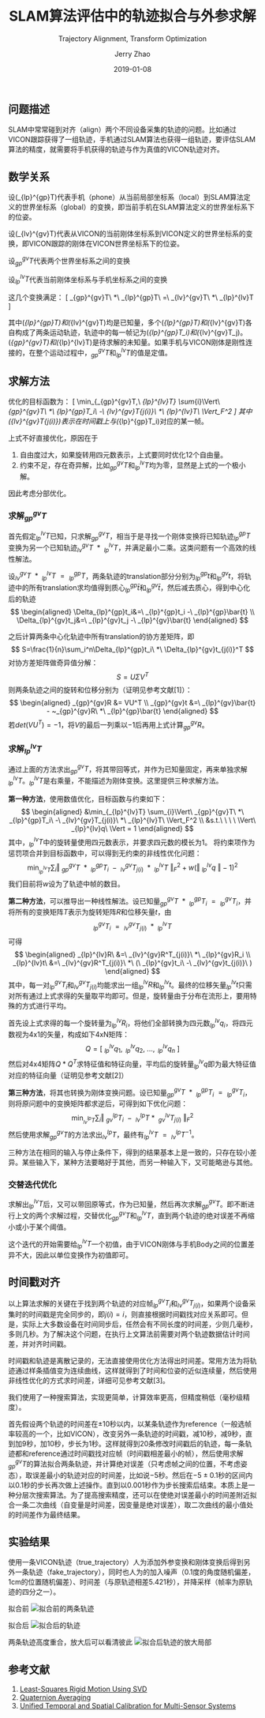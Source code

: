 ﻿---
layout:     post
title:        SLAM算法评估中的轨迹拟合与外参求解
subtitle:   Trajectory Alignment, Transform Optimization
date:       2019-01-08
author:     Jerry Zhao
header-img: img/post-bg-walle.jpg
catalog: true
tags:
    - SLAM
    - Robotics
    - Algorithms
---


## 问题描述
SLAM中常常碰到对齐（align）两个不同设备采集的轨迹的问题。比如通过VICON跟踪获得了一组轨迹，手机通过SLAM算法也获得一组轨迹，要评估SLAM算法的精度，就需要将手机获得的轨迹与作为真值的VICON轨迹对齐。


## 数学关系
设\(_{lp}^{gp}T\)代表手机（phone）从当前局部坐标系（local）到SLAM算法定义的世界坐标系（global）的变换，即当前手机在SLAM算法定义的世界坐标系下的位姿。

设\(_{lv}^{gv}T\)代表从VICON的当前刚体坐标系到VICON定义的世界坐标系的变换，即VICON跟踪的刚体在VICON世界坐标系下的位姿。

设$_{gp}^{gv}T$代表两个世界坐标系之间的变换

设$_{lp}^{lv}T$代表当前刚体坐标系与手机坐标系之间的变换

这几个变换满足：
\[
_{gp}^{gv}T\ *\ _{lp}^{gp}T\ =\ _{lv}^{gv}T\ *\ _{lp}^{lv}T
\]

其中\(_{lp}^{gp}T\)和\(_{lv}^{gv}T\)均是已知量，多个\(_{lp}^{gp}T\)和\(_{lv}^{gv}T\)各自构成了两条运动轨迹，轨迹中的每一帧记为\(_{lp}^{gp}T_i\)和\(_{lv}^{gv}T_j\)。\(_{gp}^{gv}T\)和\(_{lp}^{lv}T\)是待求解的未知量。如果手机与VICON刚体是刚性连接的，在整个运动过程中，$_{gp}^{gv}T$和$_{lp}^{lv}T$的值是定值。


## 求解方法
优化的目标函数为：
\[
\min_{_{gp}^{gv}T,\ _{lp}^{lv}T} \sum_{i}\Vert\ _{gp}^{gv}T\ *\ _{lp}^{gp}T_i\ -\ _{lv}^{gv}T_{j(i)}\ *\ _{lp}^{lv}T\ \Vert_F^2
\]
其中\(_{lv}^{gv}T_{j(i)}\)表示在时间戳上与\(_{lp}^{gp}T_i\)对应的某一帧。

上式不好直接优化，原因在于
1. 自由度过大，如果旋转用四元数表示，上式要同时优化12个自由量。
2. 约束不足，存在奇异解，比如$_{gp}^{gv}T$和$_{lp}^{lv}T$均为零，显然是上式的一个极小解。

因此考虑分部优化。

### 求解$_{gp}^{gv}T$
首先假定$_{lp}^{lv}T$已知，只求解$_{gp}^{gv}T$，相当于是寻找一个刚体变换将已知轨迹$_{lp}^{gp}T$变换为另一个已知轨迹$_{lv}^{gv}T\ *\ _{lp}^{lv}T$，并满足最小二乘。这类问题有一个高效的线性解法。

设$_{lv}^{gv}T\ *\ _{lp}^{lv}T\ =\ _{lp}^{gp}T$，两条轨迹的translation部分分别为$_{lp}^{gp}t$和$_{lp}^{gv}t$，将轨迹中的所有translation求均值得到质心$_{lp}^{gp}\bar{t}$和$_{lp}^{gv}\bar{t}$，然后减去质心，得到中心化后的轨迹
$$
\begin{aligned}
\Delta_{lp}^{gp}t_i&=\ _{lp}^{gp}t_i -\ _{lp}^{gp}\bar{t} \\
\Delta_{lp}^{gv}t_j&=\ _{lp}^{gv}t_j -\ _{lp}^{gv}\bar{t}
\end{aligned}
$$

之后计算两条中心化轨迹中所有translation的协方差矩阵，即
$$
S=\frac{1}{n}\sum_i^n\Delta_{lp}^{gp}t_i\ *\ \Delta_{lp}^{gv}t_{j(i)}^T
$$
对协方差矩阵做奇异值分解：
$$
S=U\Sigma V^T
$$
则两条轨迹之间的旋转和位移分别为（证明见参考文献[1]）：
$$
\begin{aligned}
_{gp}^{gv}R &= VU^T \\
_{gp}^{gv}t &=\ _{lp}^{gv}\bar{t} - ~_{gp}^{gv}R\ *\ _{lp}^{gp}\bar{t}
\end{aligned}
$$
若$det(VU^T)=-1$，将$V$的最后一列乘以$-1$后再用上式计算$_{gp}^{gv}R$。


### 求解$_{lp}^{lv}T$
通过上面的方法求出$_{gp}^{gv}T$，将其带回等式，并作为已知量固定，再来单独求解$_{lp}^{lv}T$。$_{lp}^{lv}T$是右乘量，不能描述为刚体变换。这里提供三种求解方法。

**第一种方法**，使用数值优化，目标函数与约束如下：
$$
\begin{aligned}
&\min_{_{lp}^{lv}T} \sum_{i}\Vert\ _{gp}^{gv}T\ *\ _{lp}^{gp}T_i\ -\ _{lv}^{gv}T_{j(i)}\ *\ _{lp}^{lv}T\ \Vert_F^2 \\
&s.t.\ \ \ \ \Vert\ _{lp}^{lv}q\ \Vert = 1
\end{aligned}
$$
其中，$_{lp}^{lv}T$中的旋转量使用四元数表示，并要求四元数的模长为1。 将约束项作为惩罚项合并到目标函数中，可以得到无约束的非线性优化问题：
$$
\min_{_{lp}^{lv}T} \sum_{i}\Vert\ _{gp}^{gv}T\ *\ _{lp}^{gp}T_i\ -\ _{lv}^{gv}T_{j(i)}\ *\ _{lp}^{lv}T\ \Vert_F^2 + w( \Vert\ _{lp}^{lv}q\ \Vert - 1)^2
$$
我们目前将$w$设为了轨迹中帧的数目。

**第二种方法**，可以推导出一种线性解法。设已知量$_{gp}^{gv}T\ *\ _{lp}^{gp}T_i\ =\ _{lp}^{gv}T_i$，并将所有的变换矩阵$T$表示为旋转矩阵$R$和位移矢量$t$，由
$$
_{lp}^{gv}T_i\ =\ _{lv}^{gv}T_{j(i)}\ *\ _{lp}^{lv}T
$$
可得
$$
\begin{aligned}
_{lp}^{lv}R\ &=\ _{lv}^{gv}R^T_{j(i)}\ *\ _{lp}^{gv}R_i \\
_{lp}^{lv}t\ &=\ _{lv}^{gv}R^T_{j(i)}\ *\ (\ _{lp}^{gv}t_i\ -\ _{lv}^{gv}t_{j(i)}\ )
\end{aligned}
$$
其中，每一对$_{lp}^{gv}T_i$和$_{lv}^{gv}T_{j(i)}$均能求出一组$_{lp}^{lv}R$和$_{lp}^{lv}t$。最终的位移矢量$_{lp}^{lv}t$只需对所有通过上式求得的矢量取平均即可。但是，旋转量由于分布在流形上，要用特殊的方式进行平均。

首先设上式求得的每一个旋转量为$_{lp}^{lv}R_i$，将他们全部转换为四元数$_{lp}^{lv}q_i$，将四元数视为4x1的矢量，构成如下4xN矩阵：
$$
Q=[\ _{lp}^{lv}q_1,\ _{lp}^{lv}q_2,\ ...,\ _{lp}^{lv}q_n\ ]
$$
然后对4x4矩阵$Q*Q^T$求特征值和特征向量，平均后的旋转量$_{lp}^{lv}q$即为最大特征值对应的特征向量（证明见参考文献[2]）

**第三种方法**，将其也转换为刚体变换问题。设已知量$_{gp}^{gv}T\ *\ _{lp}^{gp}T_i\ =\ _{lp}^{gv}T_i$，则将原问题中的变换矩阵都求逆后，可得到如下优化问题：
$$
\min_{_{lv}^{lp}T} \sum_{i}\Vert\ _{gv}^{lp}T_i\ -\ _{lv}^{lp}T * \ _{gv}^{lv}T_{j(i)}\ \Vert_F^2
$$
然后使用求解$_{gp}^{gv}T$的方法求出$_{lv}^{lp}T$，最终有$_{lp}^{lv}T~=~_{lv}^{lp}T^{-1}$。

三种方法在相同的输入与停止条件下，得到的结果基本上是一致的，只存在较小差异。某些输入下，某种方法要略好于其他，而另一种输入下，又可能略逊与其他。

### 交替迭代优化
求解出$_{lp}^{lv}T$后，又可以带回原等式，作为已知量，然后再次求解$_{gp}^{gv}T$。即不断进行上文的两个求解过程，交替优化$_{gp}^{gv}T$和$_{lp}^{lv}T$，直到两个轨迹的绝对误差不再缩小或小于某个阈值。

这个迭代的开始需要给$_{lp}^{lv}T$一个初值，由于VICON刚体与手机Body之间的位置差异不大，因此以单位变换作为初值即可。


## 时间戳对齐
以上算法求解的关键在于找到两个轨迹的对应帧$_{lp}^{gv}T_i$和$_{lv}^{gv}T_{j(i)}$，如果两个设备采集时的时间戳是完全同步的，即$j(i)=i$，则直接根据时间戳找对应关系即可。但是，实际上大多数设备在时间同步后，任然会有不同长度的时间差，少则几毫秒，多则几秒。为了解决这个问题，在执行上文算法前需要对两个轨迹数据估计时间差，并对齐时间戳。

时间戳和轨迹是离散记录的，无法直接使用优化方法得出时间差。常用方法为将轨迹通过样条插值变为连续曲线，这样就得到了时间和位姿的近似连续量，然后使用非线性优化的方式求时间差，详细可见参考文献[3]。

我们使用了一种搜索算法，实现更简单，计算效率更高，但精度稍低（毫秒级精度）。

首先假设两个轨迹的时间差在$\pm 10$秒以内，以某条轨迹作为reference（一般选帧率较高的一个，比如VICON），改变另外一条轨迹的时间戳，减10秒，减9秒，直到加9秒，加10秒，步长为1秒。这样就得到20条修改时间戳后的轨迹，每一条轨迹都和reference通过时间戳找对应帧（时间戳相差最小的帧），然后使用求解$_{gp}^{gv}T$的算法拟合两条轨迹，并计算绝对误差（只考虑帧之间的位置，不考虑姿态），取误差最小的轨迹对应的时间差，比如说$-5$秒。然后在$-5\pm 0.1$秒的区间内以$0.1$秒的步长再次做上述操作。直到以$0.001$秒作为步长搜索后结束。本质上是一种分层次搜索算法。为了提高搜索精度，还可以在使绝对误差最小的时间差附近拟合一条二次曲线（自变量是时间差，因变量是绝对误差），取二次曲线的最小值处的时间差作为最终结果。


## 实验结果

使用一条VICON轨迹（true_trajectory）人为添加外参变换和刚体变换后得到另外一条轨迹（fake_trajectory），同时也人为的加入噪声（0.1度的角度随机偏差，1cm的位置随机偏差）、时间差（与原轨迹相差5.421秒），并降采样（帧率为原轨迹的四分之一）。

拟合前
![拟合前的两条轨迹](https://note.youdao.com/yws/api/personal/file/F2B1D78980014FBFAE4D15E1E20B4AD3?method=download&shareKey=2e080d43d40ce644462e0819ed7d04cb)


拟合后
![拟合后的轨迹](https://note.youdao.com/yws/api/personal/file/52F565EEDE1441B5A65BAE6D5784F0A2?method=download&shareKey=7e096c0e6c7259093fbba5fd67d8bec9)

两条轨迹高度重合，放大后可以看清彼此
![拟合后轨迹的放大局部](https://note.youdao.com/yws/api/personal/file/474DB74E9E6D45DDAA4F867761BDBD62?method=download&shareKey=d45699b86a8e79376d5cbf27356969af)


## 参考文献
1. [Least-Squares Rigid Motion Using SVD](https://igl.ethz.ch/projects/ARAP/svd_rot.pdf)
2. [Quaternion Averaging](https://ntrs.nasa.gov/archive/nasa/casi.ntrs.nasa.gov/20070017872.pdf)
3. [Unified Temporal and Spatial Calibration for Multi-Sensor Systems](https://furgalep.github.io/bib/furgale_iros13.pdf)